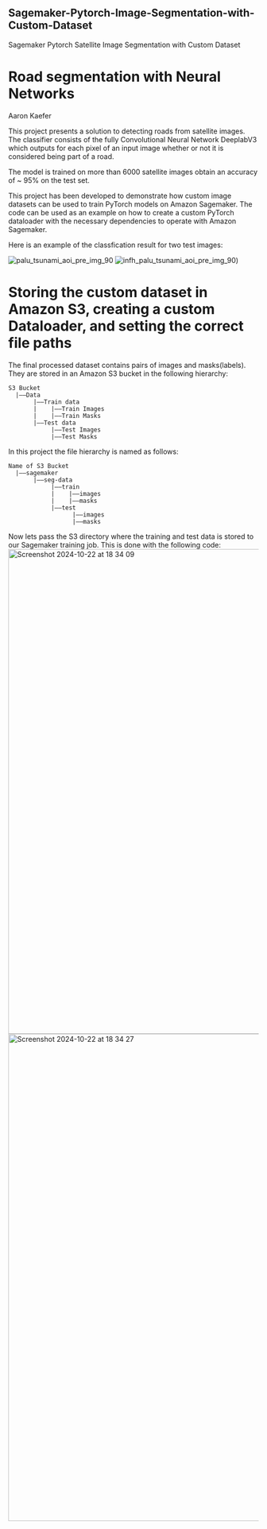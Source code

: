 ## Sagemaker-Pytorch-Image-Segmentation-with-Custom-Dataset
Sagemaker Pytorch Satellite Image Segmentation with Custom Dataset

# Road segmentation with Neural Networks

Aaron Kaefer

This project presents a solution to detecting roads from satellite images. The classifier consists of the fully Convolutional Neural Network DeeplabV3 which outputs for each pixel of an input image whether or not it is considered being part of a road.

The model is trained on more than 6000 satellite images obtain an accuracy of ~ 95% on the test set.

This project has been developed to demonstrate how custom image datasets can be used to train PyTorch models on Amazon Sagemaker. The code can be used as an example on how to create a custom PyTorch dataloader with the necessary dependencies to operate with Amazon Sagemaker.

Here is an example of the classfication result for two test images:

![palu_tsunami_aoi_pre_img_90](https://github.com/user-attachments/assets/bddf443d-8032-47a3-8e02-09a74f32a211)
![infh_palu_tsunami_aoi_pre_img_90](https://github.com/user-attachments/assets/4ef5e670-f0bb-42d3-b9d1-764c8d5216e9))

# Storing the custom dataset in Amazon S3, creating a custom Dataloader, and setting the correct file paths
The final processed dataset contains pairs of images and masks(labels). They are stored in an Amazon S3 bucket in the following hierarchy:

```
S3 Bucket
  |––Data
       |––Train data
       |    |––Train Images
       |    |––Train Masks
       |––Test data
            |––Test Images
            |––Test Masks
```
In this project the file hierarchy is named as follows:
```
Name of S3 Bucket
  |––sagemaker
       |––seg-data
            |––train
            |    |––images
            |    |––masks
            |––test
                  |––images
                  |––masks
```

Now lets pass the S3 directory where the training and test data is stored to our Sagemaker training job. This is done with the following code:
<img width="976" alt="Screenshot 2024-10-22 at 18 34 09" src="https://github.com/user-attachments/assets/40b6a39c-1075-4516-ae22-e408727369a7">
<img width="981" alt="Screenshot 2024-10-22 at 18 34 27" src="https://github.com/user-attachments/assets/9108310e-12d1-465f-85af-dee803e0aa90">




